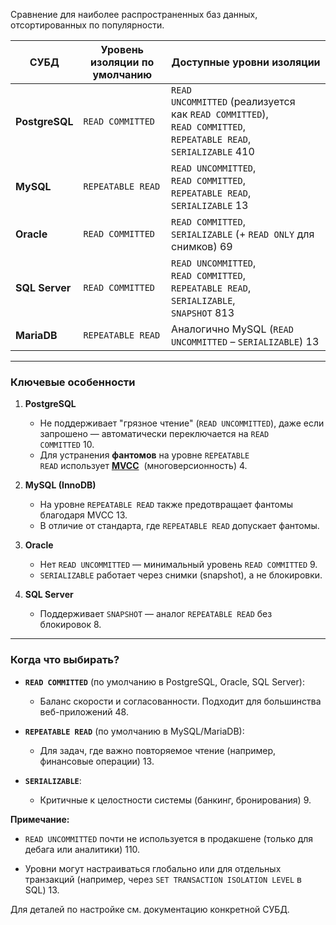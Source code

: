   
Сравнение для наиболее распространенных баз данных, отсортированных по популярности.

| **СУБД**       | **Уровень изоляции по умолчанию** | **Доступные уровни изоляции**                                                                                              |
| -------------- | --------------------------------- | -------------------------------------------------------------------------------------------------------------------------- |
| **PostgreSQL** | `READ COMMITTED`                  | `READ UNCOMMITTED` (реализуется как `READ COMMITTED`), <br>`READ COMMITTED`, <br>`REPEATABLE READ`, <br>`SERIALIZABLE` 410 |
| **MySQL**      | `REPEATABLE READ`                 | `READ UNCOMMITTED`, <br>`READ COMMITTED`, <br>`REPEATABLE READ`, <br>`SERIALIZABLE` 13                                     |
| **Oracle**     | `READ COMMITTED`                  | `READ COMMITTED`, <br>`SERIALIZABLE` (+ `READ ONLY` для снимков) 69                                                        |
| **SQL Server** | `READ COMMITTED`                  | `READ UNCOMMITTED`, <br>`READ COMMITTED`, <br>`REPEATABLE READ`, <br>`SERIALIZABLE`, <br>`SNAPSHOT` 813                    |
| **MariaDB**    | `REPEATABLE READ`                 | Аналогично MySQL (`READ UNCOMMITTED` – `SERIALIZABLE`) 13                                                                  |

---
### **Ключевые особенности**

1. **PostgreSQL**    
    - Не поддерживает "грязное чтение" (`READ UNCOMMITTED`), даже если запрошено — автоматически переключается на `READ COMMITTED` 10.        
    - Для устранения **фантомов** на уровне `REPEATABLE READ` использует [**MVCC**](MVCC.md)  (многоверсионность) 4.
    
2. **MySQL (InnoDB)**    
    - На уровне `REPEATABLE READ` также предотвращает фантомы благодаря MVCC 13.        
    - В отличие от стандарта, где `REPEATABLE READ` допускает фантомы.
    
3. **Oracle**    
    - Нет `READ UNCOMMITTED` — минимальный уровень `READ COMMITTED` 9.        
    - `SERIALIZABLE` работает через снимки (snapshot), а не блокировки.
    
4. **SQL Server**    
    - Поддерживает `SNAPSHOT` — аналог `REPEATABLE READ` без блокировок 8.

---
### **Когда что выбирать?**

- **`READ COMMITTED`** (по умолчанию в PostgreSQL, Oracle, SQL Server):
    
    - Баланс скорости и согласованности. Подходит для большинства веб-приложений 48.
        
- **`REPEATABLE READ`** (по умолчанию в MySQL/MariaDB):
    
    - Для задач, где важно повторяемое чтение (например, финансовые операции) 13.
        
- **`SERIALIZABLE`**:
    
    - Критичные к целостности системы (банкинг, бронирования) 9.
        

**Примечание:**

- `READ UNCOMMITTED` почти не используется в продакшене (только для дебага или аналитики) 110.
    
- Уровни могут настраиваться глобально или для отдельных транзакций (например, через `SET TRANSACTION ISOLATION LEVEL` в SQL) 13.
    

Для деталей по настройке см. документацию конкретной СУБД.
